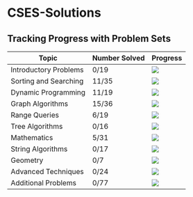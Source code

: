 # CSES-Solutions

## Tracking Progress with Problem Sets

| Topic         | Number Solved | Progress                                  |
|-----------------------|---------------|-------------------------------------------|
| Introductory Problems |     0/19     |  ![](https://geps.dev/progress/0)        |
| Sorting and Searching |     11/35     |  ![](https://geps.dev/progress/31)        |
| Dynamic Programming   |     11/19     |  ![](https://geps.dev/progress/57)        |
| Graph Algorithms      |     15/36     |  ![](https://geps.dev/progress/41)        |
| Range Queries         |     6/19     |  ![](https://geps.dev/progress/31)        |
| Tree Algorithms       |     0/16     |  ![](https://geps.dev/progress/0)        |
| Mathematics           |     5/31     |  ![](https://geps.dev/progress/16)        |
| String Algorithms     |     0/17     |  ![](https://geps.dev/progress/0)        |
| Geometry              |      0/7      |  ![](https://geps.dev/progress/0)        |
| Advanced Techniques   |     0/24     |  ![](https://geps.dev/progress/0)        |
| Additional Problems   |     0/77     |  ![](https://geps.dev/progress/0)        |
